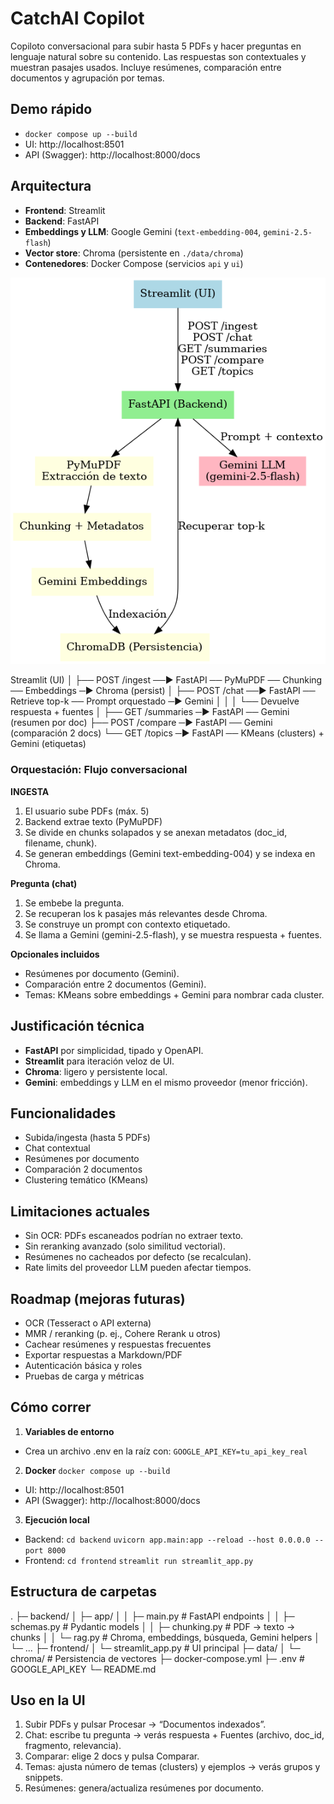 # CatchAI Copilot

Copiloto conversacional para subir hasta 5 PDFs y hacer preguntas en lenguaje natural sobre su contenido. Las respuestas son contextuales y muestran pasajes usados. Incluye resúmenes, comparación entre documentos y agrupación por temas.

## Demo rápido
- `docker compose up --build`
- UI: http://localhost:8501  
- API (Swagger): http://localhost:8000/docs 

## Arquitectura
- **Frontend**: Streamlit
- **Backend**: FastAPI
- **Embeddings y LLM**: Google Gemini (`text-embedding-004`, `gemini-2.5-flash`)
- **Vector store**: Chroma (persistente en `./data/chroma`)
- **Contenedores**: Docker Compose (servicios `api` y `ui`)

![Diagrama de Arquitectura](docs/arquitectura_catchai.png)

Streamlit (UI)
   │
   ├── POST /ingest  ──▶ FastAPI ── PyMuPDF ── Chunking ── Embeddings ─▶ Chroma (persist)
   │
   ├── POST /chat    ──▶ FastAPI ── Retrieve top-k ── Prompt orquestado ─▶ Gemini
   │                                             │
   │                                             └── Devuelve respuesta + fuentes
   │
   ├── GET  /summaries ─▶ FastAPI ── Gemini (resumen por doc)
   ├── POST /compare   ─▶ FastAPI ── Gemini (comparación 2 docs)
   └── GET  /topics    ─▶ FastAPI ── KMeans (clusters) + Gemini (etiquetas)

### Orquestación: Flujo conversacional
**INGESTA**
1. El usuario sube PDFs (máx. 5)
2. Backend extrae texto (PyMuPDF)
3. Se divide en chunks solapados y se anexan metadatos (doc_id, filename, chunk).
4. Se generan embeddings (Gemini text-embedding-004) y se indexa en Chroma.

**Pregunta (chat)**
1. Se embebe la pregunta.
2. Se recuperan los k pasajes más relevantes desde Chroma.
3. Se construye un prompt con contexto etiquetado.
4. Se llama a Gemini (gemini-2.5-flash), y se muestra respuesta + fuentes.

**Opcionales incluidos**
- Resúmenes por documento (Gemini).
- Comparación entre 2 documentos (Gemini).
- Temas: KMeans sobre embeddings + Gemini para nombrar cada cluster.

## Justificación técnica
- **FastAPI** por simplicidad, tipado y OpenAPI.  
- **Streamlit** para iteración veloz de UI.  
- **Chroma**: ligero y persistente local.  
- **Gemini**: embeddings y LLM en el mismo proveedor (menor fricción).

## Funcionalidades
- Subida/ingesta (hasta 5 PDFs)
- Chat contextual
- Resúmenes por documento
- Comparación 2 documentos
- Clustering temático (KMeans) 

## Limitaciones actuales
- Sin OCR: PDFs escaneados podrían no extraer texto.
- Sin reranking avanzado (solo similitud vectorial).
- Resúmenes no cacheados por defecto (se recalculan).
- Rate limits del proveedor LLM pueden afectar tiempos.

## Roadmap (mejoras futuras)
- OCR (Tesseract o API externa)
- MMR / reranking (p. ej., Cohere Rerank u otros)
- Cachear resúmenes y respuestas frecuentes
- Exportar respuestas a Markdown/PDF
- Autenticación básica y roles
- Pruebas de carga y métricas

## Cómo correr

1. **Variables de entorno**
- Crea un archivo .env en la raíz con: `GOOGLE_API_KEY=tu_api_key_real`

2. **Docker**
`docker compose up --build`
- UI: http://localhost:8501
- API (Swagger): http://localhost:8000/docs

3. **Ejecución local**
- Backend: 
`cd backend`
`uvicorn app.main:app --reload --host 0.0.0.0 --port 8000`
- Frontend:
`cd frontend`
`streamlit run streamlit_app.py`

## Estructura de carpetas
.
├─ backend/
│  ├─ app/
│  │  ├─ main.py            # FastAPI endpoints
│  │  ├─ schemas.py         # Pydantic models
│  │  ├─ chunking.py        # PDF → texto → chunks
│  │  └─ rag.py             # Chroma, embeddings, búsqueda, Gemini helpers
│  └─ ...
├─ frontend/
│  └─ streamlit_app.py      # UI principal
├─ data/
│  └─ chroma/               # Persistencia de vectores
├─ docker-compose.yml
├─ .env                      # GOOGLE_API_KEY
└─ README.md

## Uso en la UI
1. Subir PDFs y pulsar Procesar → “Documentos indexados”.
2. Chat: escribe tu pregunta → verás respuesta + Fuentes (archivo, doc_id, fragmento, relevancia).
3. Comparar: elige 2 docs y pulsa Comparar.
4. Temas: ajusta número de temas (clusters) y ejemplos → verás grupos y snippets.
5. Resúmenes: genera/actualiza resúmenes por documento.
